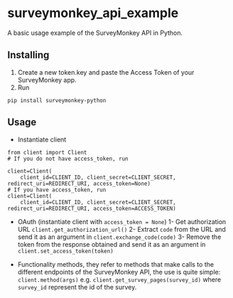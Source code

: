 # surveymonkey_api_example
A basic usage example of the SurveyMonkey API in Python.

## Installing
1. Create a new token.key and paste the Access Token of your SurveyMonkey app.
2. Run 
```
pip install surveymonkey-python
```

## Usage

- Instantiate client
```
from client import Client
# If you do not have access_token, run

client=Client(
    client_id=CLIENT_ID, client_secret=CLIENT_SECRET, redirect_uri=REDIRECT_URI, access_token=None)
# If you have access_token, run
client=Client(
    client_id=CLIENT_ID, client_secret=CLIENT_SECRET, redirect_uri=REDIRECT_URI, access_token=ACCESS_TOKEN)
```

- OAuth (instantiate client with  `access_token = None`)
1- Get authorization URL `client.get_authorization_url()`
2- Extract `code` from the URL and send it as an argument in `client.exchange_code(code)`
3- Remove the token from the response obtained and send it as an argument in `client.set_access_token(token)`

- Functionality methods, they refer to methods that make calls to the different endpoints of the SurveyMonkey API,
the use is quite simple:
`client.method(args)`
e.g. `client.get_survey_pages(survey_id)`
where `survey_id` represent the id of the survey.
